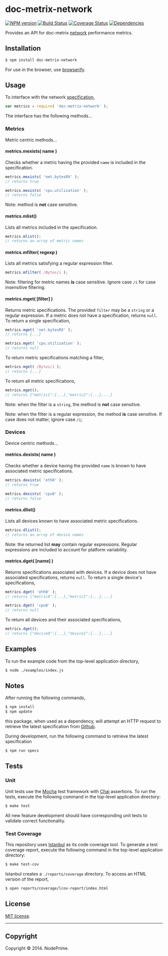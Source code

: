 doc-metrix-network
===
[![NPM version][npm-image]][npm-url] [![Build Status][travis-image]][travis-url] [![Coverage Status][coveralls-image]][coveralls-url] [![Dependencies][dependencies-image]][dependencies-url]

Provides an API for doc-metrix [network](https://github.com/doc-metrix/network) performance metrics.


## Installation

``` bash
$ npm install doc-metrix-network
```

For use in the browser, use [browserify](https://github.com/substack/node-browserify).


## Usage

To interface with the network [specification](https://github.com/doc-metrix/network),

``` javascript
var metrics = require( 'doc-metrix-network' );
```

The interface has the following methods...


### Metrics

Metric centric methods...


#### metrics.mexists( name )

Checks whether a metric having the provided `name` is included in the specification.

``` javascript
metrics.mexists( 'net.bytesRX' );
// returns true

metrics.mexists( 'cpu.utilization' );
// returns false
```

Note: method is __not__ case sensitive.


#### metrics.mlist()

Lists all metrics included in the specification.

``` javascript
metrics.mlist();
// returns an array of metric names
```


#### metrics.mfilter( regexp )

Lists all metrics satisfying a regular expression filter.

``` javascript
metrics.mfilter( /Bytes/i );
```

Note: filtering for metric names __is__ case sensitive. Ignore case `/i` for case insensitive filtering.


#### metrics.mget( [filter] )

Returns metric specifications. The provided `filter` may be a `string` or a regular expression. If a metric does not have a specification, returns `null`. To return a single specification,

``` javascript
metrics.mget( 'net.bytesRX' );
// returns {...}

metrics.mget( 'cpu.utilization' );
// returns null
```

To return metric specifications matching a filter,

``` javascript
metrics.mget( /Bytes/i );
// returns {...}
```

To return all metric specifications,

``` javascript
metrics.mget();
// returns {"metric1":{...},"metric2":{...},...}
```

Note: when the filter is a `string`, the method is __not__ case sensitive.

Note: when the filter is a regular expression, the method __is__ case sensitive. If case does not matter, ignore case `/i`;


### Devices

Device centric methods...


#### metrics.dexists( name )

Checks whether a device having the provided `name` is known to have associated metric specifications.

``` javascript
metrics.dexists( 'eth0' );
// returns true

metrics.dexists( 'cpu0' );
// returns false
```

#### metrics.dlist()

Lists all devices known to have associated metric specifications.

``` javascript
metrics.dlist();
// returns an array of device names
```

Note: the returned list __may__ contain regular expressions. Regular expressions are included to account for platform variability.


#### metrics.dget( [name] )

Returns specifications associated with devices. If a device does not have associated specifications, returns `null`. To return a single device's specifications,

``` javascript
metrics.dget( 'eth0' );
// returns {"metric0":{...},"metric1":{...},...}

metrics.dget( 'cpu0' );
// returns null
```

To return all devices and their associated specifications,

``` javascript
metrics.dget();
// returns {"device0":{...},"device1":{...},...}
```



## Examples

To run the example code from the top-level application directory,

``` bash
$ node ./examples/index.js
```



## Notes

After running the following commands,

``` bash
$ npm install
$ npm update
```

this package, when used as a dependency, will attempt an HTTP request to retrieve the latest specification from [Github](https://github.com/doc-metrix/network).

During development, run the following command to retrieve the latest specification

``` bash
$ npm run specs
```


## Tests

### Unit

Unit tests use the [Mocha](http://visionmedia.github.io/mocha) test framework with [Chai](http://chaijs.com) assertions. To run the tests, execute the following command in the top-level application directory:

``` bash
$ make test
```

All new feature development should have corresponding unit tests to validate correct functionality.


### Test Coverage

This repository uses [Istanbul](https://github.com/gotwarlost/istanbul) as its code coverage tool. To generate a test coverage report, execute the following command in the top-level application directory:

``` bash
$ make test-cov
```

Istanbul creates a `./reports/coverage` directory. To access an HTML version of the report,

``` bash
$ open reports/coverage/lcov-report/index.html
```


## License

[MIT license](http://opensource.org/licenses/MIT). 


---
## Copyright

Copyright &copy; 2014. NodePrime.


[npm-image]: http://img.shields.io/npm/v/doc-metrix-network.svg
[npm-url]: https://npmjs.org/package/doc-metrix-network

[travis-image]: http://img.shields.io/travis/doc-metrix/network-node/master.svg
[travis-url]: https://travis-ci.org/doc-metrix/network-node

[coveralls-image]: https://img.shields.io/coveralls/doc-metrix/network-node/master.svg
[coveralls-url]: https://coveralls.io/r/doc-metrix/network-node?branch=master

[dependencies-image]: http://img.shields.io/david/doc-metrix/network-node.svg
[dependencies-url]: https://david-dm.org/doc-metrix/network-node

[dev-dependencies-image]: http://img.shields.io/david/dev/doc-metrix/network-node.svg
[dev-dependencies-url]: https://david-dm.org/dev/doc-metrix/network-node

[github-issues-image]: http://img.shields.io/github/issues/doc-metrix/network-node.svg
[github-issues-url]: https://github.com/doc-metrix/network-node/issues